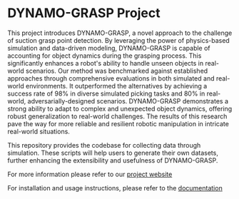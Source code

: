 # DYNAMO-GRASP Project

This project introduces DYNAMO-GRASP, a novel approach to the challenge of suction grasp point detection. By leveraging the power of physics-based simulation and data-driven modeling, DYNAMO-GRASP is capable of accounting for object dynamics during the grasping process. This significantly enhances a robot's ability to handle unseen objects in real-world scenarios.
Our method was benchmarked against established approaches through comprehensive evaluations in both simulated and real-world environments. It outperformed the alternatives by achieving a success rate of 98% in diverse simulated picking tasks and 80% in real-world, adversarially-designed scenarios.
DYNAMO-GRASP demonstrates a strong ability to adapt to complex and unexpected object dynamics, offering robust generalization to real-world challenges. The results of this research pave the way for more reliable and resilient robotic manipulation in intricate real-world situations.

This repository provides the codebase for collecting data through simulation. These scripts will help users to generate their own datasets, further enhancing the extensibility and usefulness of DYNAMO-GRASP.

For more information please refer to our [project website](https://sites.google.com/view/dynamo-grasp)

For installation and usage instructions, please refer to the [documentation](https://htmlpreview.github.io/?https://github.com/dynamo-grasp/dynamo-grasp/blob/working_branch/docs/build/html/index.html)

